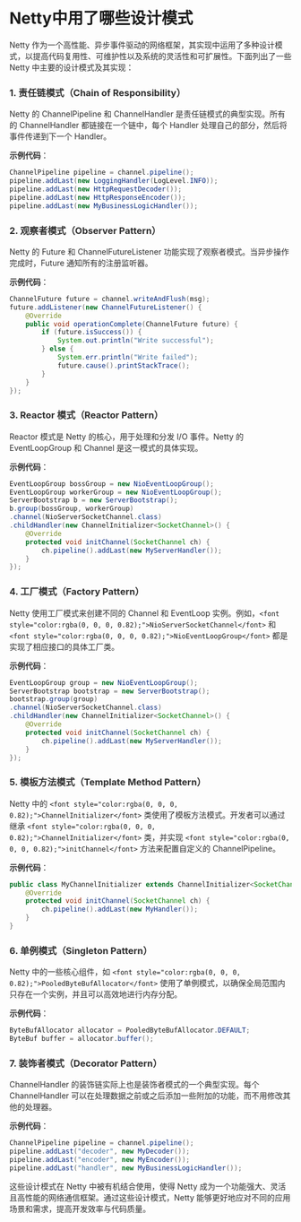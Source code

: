 # Netty中用了哪些设计模式

<font style="color:rgba(0, 0, 0, 0.82);">Netty 作为一个高性能、异步事件驱动的网络框架，其实现中运用了多种设计模式，以提高代码复用性、可维护性以及系统的灵活性和可扩展性。下面列出了一些 Netty 中主要的设计模式及其实现：</font>

### <font style="color:rgba(0, 0, 0, 0.82);">1. 责任链模式（Chain of Responsibility）</font>
<font style="color:rgba(0, 0, 0, 0.82);">Netty 的 ChannelPipeline 和 ChannelHandler 是责任链模式的典型实现。所有的 ChannelHandler 都链接在一个链中，每个 Handler 处理自己的部分，然后将事件传递到下一个 Handler。</font>

**<font style="color:rgba(0, 0, 0, 0.82);">示例代码</font>**<font style="color:rgba(0, 0, 0, 0.82);">：</font>

```java
ChannelPipeline pipeline = channel.pipeline();  
pipeline.addLast(new LoggingHandler(LogLevel.INFO));  
pipeline.addLast(new HttpRequestDecoder());  
pipeline.addLast(new HttpResponseEncoder());  
pipeline.addLast(new MyBusinessLogicHandler());
```

### <font style="color:rgba(0, 0, 0, 0.82);">2. 观察者模式（Observer Pattern）</font>
<font style="color:rgba(0, 0, 0, 0.82);">Netty 的 Future 和 ChannelFutureListener 功能实现了观察者模式。当异步操作完成时，Future 通知所有的注册监听器。</font>

**<font style="color:rgba(0, 0, 0, 0.82);">示例代码</font>**<font style="color:rgba(0, 0, 0, 0.82);">：</font>

```java
ChannelFuture future = channel.writeAndFlush(msg);  
future.addListener(new ChannelFutureListener() {  
    @Override  
    public void operationComplete(ChannelFuture future) {  
        if (future.isSuccess()) {  
            System.out.println("Write successful");  
        } else {  
            System.err.println("Write failed");  
            future.cause().printStackTrace();  
        }  
    }  
});
```

### <font style="color:rgba(0, 0, 0, 0.82);">3. Reactor 模式（Reactor Pattern）</font>
<font style="color:rgba(0, 0, 0, 0.82);">Reactor 模式是 Netty 的核心，用于处理和分发 I/O 事件。Netty 的 EventLoopGroup 和 Channel 是这一模式的具体实现。</font>

**<font style="color:rgba(0, 0, 0, 0.82);">示例代码</font>**<font style="color:rgba(0, 0, 0, 0.82);">：</font>

```java
EventLoopGroup bossGroup = new NioEventLoopGroup();  
EventLoopGroup workerGroup = new NioEventLoopGroup();  
ServerBootstrap b = new ServerBootstrap();  
b.group(bossGroup, workerGroup)  
.channel(NioServerSocketChannel.class)  
.childHandler(new ChannelInitializer<SocketChannel>() {  
    @Override  
    protected void initChannel(SocketChannel ch) {  
        ch.pipeline().addLast(new MyServerHandler());  
    }  
});
```

### <font style="color:rgba(0, 0, 0, 0.82);">4. 工厂模式（Factory Pattern）</font>
<font style="color:rgba(0, 0, 0, 0.82);">Netty 使用工厂模式来创建不同的 Channel 和 EventLoop 实例。例如，</font>`<font style="color:rgba(0, 0, 0, 0.82);">NioServerSocketChannel</font>`<font style="color:rgba(0, 0, 0, 0.82);"> </font><font style="color:rgba(0, 0, 0, 0.82);">和</font><font style="color:rgba(0, 0, 0, 0.82);"> </font>`<font style="color:rgba(0, 0, 0, 0.82);">NioEventLoopGroup</font>`<font style="color:rgba(0, 0, 0, 0.82);"> </font><font style="color:rgba(0, 0, 0, 0.82);">都是实现了相应接口的具体工厂类。</font>

**<font style="color:rgba(0, 0, 0, 0.82);">示例代码</font>**<font style="color:rgba(0, 0, 0, 0.82);">：</font>

```java
EventLoopGroup group = new NioEventLoopGroup();  
ServerBootstrap bootstrap = new ServerBootstrap();  
bootstrap.group(group)  
.channel(NioServerSocketChannel.class)  
.childHandler(new ChannelInitializer<SocketChannel>() {  
    @Override  
    protected void initChannel(SocketChannel ch) {  
        ch.pipeline().addLast(new MyServerHandler());  
    }  
});
```

### <font style="color:rgba(0, 0, 0, 0.82);">5. 模板方法模式（Template Method Pattern）</font>
<font style="color:rgba(0, 0, 0, 0.82);">Netty 中的</font><font style="color:rgba(0, 0, 0, 0.82);"> </font>`<font style="color:rgba(0, 0, 0, 0.82);">ChannelInitializer</font>`<font style="color:rgba(0, 0, 0, 0.82);"> </font><font style="color:rgba(0, 0, 0, 0.82);">类使用了模板方法模式。开发者可以通过继承</font><font style="color:rgba(0, 0, 0, 0.82);"> </font>`<font style="color:rgba(0, 0, 0, 0.82);">ChannelInitializer</font>`<font style="color:rgba(0, 0, 0, 0.82);"> </font><font style="color:rgba(0, 0, 0, 0.82);">类，并实现</font><font style="color:rgba(0, 0, 0, 0.82);"> </font>`<font style="color:rgba(0, 0, 0, 0.82);">initChannel</font>`<font style="color:rgba(0, 0, 0, 0.82);"> </font><font style="color:rgba(0, 0, 0, 0.82);">方法来配置自定义的 ChannelPipeline。</font>

**<font style="color:rgba(0, 0, 0, 0.82);">示例代码</font>**<font style="color:rgba(0, 0, 0, 0.82);">：</font>

```java
public class MyChannelInitializer extends ChannelInitializer<SocketChannel> {  
    @Override  
    protected void initChannel(SocketChannel ch) {  
        ch.pipeline().addLast(new MyHandler());  
    }  
}
```

### <font style="color:rgba(0, 0, 0, 0.82);">6. 单例模式（Singleton Pattern）</font>
<font style="color:rgba(0, 0, 0, 0.82);">Netty 中的一些核心组件，如</font><font style="color:rgba(0, 0, 0, 0.82);"> </font>`<font style="color:rgba(0, 0, 0, 0.82);">PooledByteBufAllocator</font>`<font style="color:rgba(0, 0, 0, 0.82);"> </font><font style="color:rgba(0, 0, 0, 0.82);">使用了单例模式，以确保全局范围内只存在一个实例，并且可以高效地进行内存分配。</font>

**<font style="color:rgba(0, 0, 0, 0.82);">示例代码</font>**<font style="color:rgba(0, 0, 0, 0.82);">：</font>

```java
ByteBufAllocator allocator = PooledByteBufAllocator.DEFAULT;  
ByteBuf buffer = allocator.buffer();
```

### <font style="color:rgba(0, 0, 0, 0.82);">7. 装饰者模式（Decorator Pattern）</font>
<font style="color:rgba(0, 0, 0, 0.82);">ChannelHandler 的装饰链实际上也是装饰者模式的一个典型实现。每个 ChannelHandler 可以在处理数据之前或之后添加一些附加的功能，而不用修改其他的处理器。</font>

**<font style="color:rgba(0, 0, 0, 0.82);">示例代码</font>**<font style="color:rgba(0, 0, 0, 0.82);">：</font>

```java
ChannelPipeline pipeline = channel.pipeline();  
pipeline.addLast("decoder", new MyDecoder());  
pipeline.addLast("encoder", new MyEncoder());  
pipeline.addLast("handler", new MyBusinessLogicHandler());
```

<font style="color:rgba(0, 0, 0, 0.82);">这些设计模式在 Netty 中被有机结合使用，使得 Netty 成为一个功能强大、灵活且高性能的网络通信框架。通过这些设计模式，Netty 能够更好地应对不同的应用场景和需求，提高开发效率与代码质量。</font>


